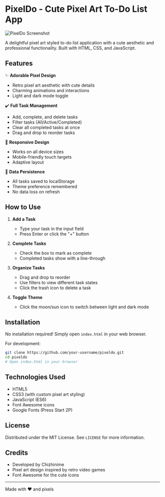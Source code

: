 # PixelDo - Cute Pixel Art To-Do List App

![PixelDo Screenshot](screenshot.png)

A delightful pixel art styled to-do list application with a cute aesthetic and professional functionality. Built with HTML, CSS, and JavaScript.

## Features

✨ **Adorable Pixel Design**  
- Retro pixel art aesthetic with cute details
- Charming animations and interactions
- Light and dark mode toggle

✔️ **Full Task Management**  
- Add, complete, and delete tasks
- Filter tasks (All/Active/Completed)
- Clear all completed tasks at once
- Drag and drop to reorder tasks

📱 **Responsive Design**  
- Works on all device sizes
- Mobile-friendly touch targets
- Adaptive layout

💾 **Data Persistence**  
- All tasks saved to localStorage
- Theme preference remembered
- No data loss on refresh

## How to Use

1. **Add a Task**  
   - Type your task in the input field
   - Press Enter or click the "+" button

2. **Complete Tasks**  
   - Check the box to mark as complete
   - Completed tasks show with a line-through

3. **Organize Tasks**  
   - Drag and drop to reorder
   - Use filters to view different task states
   - Click the trash icon to delete a task

4. **Toggle Theme**  
   - Click the moon/sun icon to switch between light and dark mode

## Installation

No installation required! Simply open `index.html` in your web browser.

For development:
```bash
git clone https://github.com/your-username/pixeldo.git
cd pixeldo
# Open index.html in your browser
```

## Technologies Used

- HTML5
- CSS3 (with custom pixel art styling)
- JavaScript (ES6)
- Font Awesome icons
- Google Fonts (Press Start 2P)


## License

Distributed under the MIT License. See `LICENSE` for more information.

## Credits

- Developed by Chizhinime
- Pixel art design inspired by retro video games
- Font Awesome for the cute icons

---

Made with ❤️ and pixels
